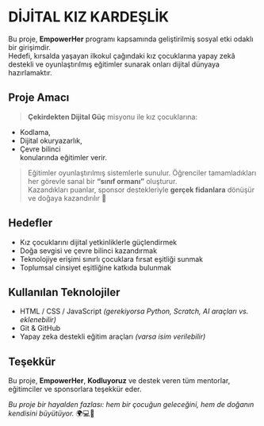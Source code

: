  
 # DİJİTAL KIZ KARDEŞLİK 
 
 Bu proje, **EmpowerHer** programı kapsamında geliştirilmiş sosyal etki odaklı bir girişimdir.  
 Hedefi, kırsalda yaşayan ilkokul çağındaki kız çocuklarına yapay zekâ destekli ve oyunlaştırılmış eğitimler sunarak onları dijital dünyaya hazırlamaktır.
 
 ##  Proje Amacı
 
 > **Çekirdekten Dijital Güç** misyonu ile kız çocuklarına:
 - Kodlama,
 - Dijital okuryazarlık,
 - Çevre bilinci  
   konularında eğitimler verir.
 
> Eğitimler oyunlaştırılmış sistemlerle sunulur. 
Öğrenciler tamamladıkları her görevle sanal bir **“sınıf ormanı”** oluşturur.  
Kazandıkları puanlar, sponsor destekleriyle **gerçek fidanlara** dönüşür ve doğaya kazandırılır 🌳

## Hedefler
- Kız çocuklarını dijital yetkinliklerle güçlendirmek
- Doğa sevgisi ve çevre bilinci kazandırmak
- Teknolojiye erişimi sınırlı çocuklara fırsat eşitliği sunmak
- Toplumsal cinsiyet eşitliğine katkıda bulunmak

## Kullanılan Teknolojiler
- HTML / CSS / JavaScript *(gerekiyorsa Python, Scratch, AI araçları vs. eklenebilir)*
- Git & GitHub
- Yapay zeka destekli eğitim araçları *(varsa isim verilebilir)*

## Teşekkür
Bu proje, **EmpowerHer**, **Kodluyoruz** ve destek veren tüm mentorlar, eğitimciler ve sponsorlara teşekkür eder.

*Bu proje bir hayalden fazlası: hem bir çocuğun geleceğini, hem de doğanın kendisini büyütüyor.* 🌍💻🌲
